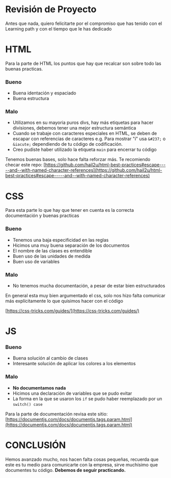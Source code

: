 

# Revisión de Proyecto 

Antes que nada, quiero felicitarte por el compromiso que has tenido con el Learning path y con el tiempo que le has dedicado
# HTML

Para la parte de HTML los puntos que hay que recalcar son sobre todo las buenas practicas.

###  Bueno

- Buena identación y espaciado
- Buena estructura

### Malo

- Utilizamos en su mayoria puros divs, hay más etiquetas para hacer divisiones, debemos tener una mejor estructura semántica
- Cuando se trabaje con caracteres especiales en HTML, se deben de escapar con referencias de caracteres e.g. Para mostrar "í" usa `&#237;` o `&iacute;` dependiendo de tu código de codificación.
- Creo pudiste haber utilizado la etiqueta `main` para encerrar tu código

Tenemos buenas bases, solo hace falta reforzar más.
Te recomiendo checar este repo:
[https://github.com/hail2u/html-best-practices#escape-----and--with-named-character-references](https://github.com/hail2u/html-best-practices#escape-----and--with-named-character-references)

# CSS

Para esta parte lo que hay que tener en cuenta es la correcta documentación y buenas practicas

### Bueno

- Tenemos una baja especificidad en las reglas
- Hicimos una muy buena separación de los documentos
- El nombre de las clases es entendible
- Buen uso de las unidades de medida
- Buen uso de variables

### Malo

- No tenemos mucha documentación, a pesar de estar bien estructurados

En general esta muy bien argumentado el css, solo nos hizo falta comunicar más explícitamente lo que quisimos hacer con el código

[https://css-tricks.com/guides/](https://css-tricks.com/guides/)

# JS

### Bueno

- Buena solución al cambio de clases
- Interesante solución de aplicar los colores a los elementos

### Malo

- **No documentamos nada**
- Hicimos una declaración de variables que se pudo evitar
- La forma en la que se usaron los `if` se pudo haber reemplazado por un `switch() case`


Para la parte de documentación revisa este sitio:
[https://documentjs.com/docs/documentjs.tags.param.html](https://documentjs.com/docs/documentjs.tags.param.html)


# CONCLUSIÓN

Hemos avanzado mucho, nos hacen falta cosas pequeñas, recuerda que este es tu medio para comunicarte con la empresa, sirve muchísimo que documentes tu código.
**Debemos de seguir practicando.**
